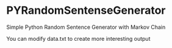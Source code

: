 # PYRandomSentenseGenerator
Simple Python Random Sentence Generator with Markov Chain

You can modify data.txt to create more interesting output
